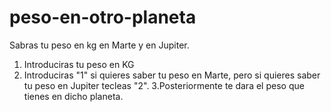 # peso-en-otro-planeta
Sabras tu peso en kg en Marte y en Jupiter.

1. Introduciras tu peso en KG 
2. Introduciras "1" si quieres saber tu peso en Marte, pero si quieres
saber tu peso en Jupiter tecleas "2".
3.Posteriormente te dara el peso que tienes en dicho planeta.
